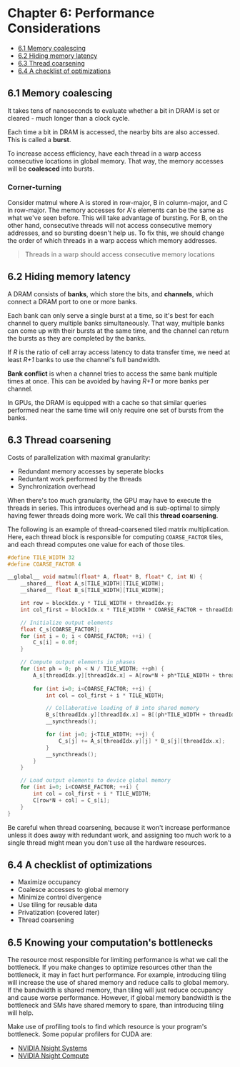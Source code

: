 # Chapter 6: Performance Considerations

- [6.1 Memory coalescing](#61-memory-coalescing)
- [6.2 Hiding memory latency](#62-hiding-memory-latency)
- [6.3 Thread coarsening](#63-thread-coarsening)
- [6.4 A checklist of optimizations](#64-a-checklist-of-optimizations)

## 6.1 Memory coalescing
It takes tens of nanoseconds to evaluate whether a bit in DRAM is set or cleared - much longer than a clock cycle.

Each time a bit in DRAM is accessed, the nearby bits are also accessed. This is called a **burst**.

To increase access efficiency, have each thread in a warp access consecutive locations in global memory. That way, the memory accesses will be **coalesced** into bursts.

### Corner-turning
Consider matmul where A is stored in row-major, B in column-major, and C in row-major. The memory accesses for A's elements can be the same as what we've seen before. This will take advantage of bursting. For B, on the other hand, consecutive threads will not access consecutive memory addresses, and so bursting doesn't help us. To fix this, we should change the order of which threads in a warp access which memory addresses.

> Threads in a warp should access consecutive memory locations


## 6.2 Hiding memory latency
A DRAM consists of **banks**, which store the bits, and **channels**, which connect a DRAM port to one or more banks.

Each bank can only serve a single burst at a time, so it's best for each channel to query multiple banks simultaneously. That way, multiple banks can come up with their bursts at the same time, and the channel can return the bursts as they are completed by the banks.

If *R* is the ratio of cell array access latency to data transfer time, we need at least *R+1* banks to use the channel's full bandwidth.

**Bank conflict** is when a channel tries to access the same bank multiple times at once. This can be avoided by having *R+1* or more banks per channel.

In GPUs, the DRAM is equipped with a cache so that similar queries performed near the same time will only require one set of bursts from the banks.


## 6.3 Thread coarsening
Costs of parallelization with maximal granularity:
- Redundant memory accesses by seperate blocks
- Reduntant work performed by the threads
- Synchronization overhead

When there's too much granularity, the GPU may have to execute the threads in series. This introduces overhead and is sub-optimal to simply having fewer threads doing more work. We call this **thread coarsening**.

The following is an example of thread-coarsened tiled matrix multiplication. Here, each thread block is responsible for computing `COARSE_FACTOR` tiles, and each thread computes one value for each of those tiles.

```c
#define TILE_WIDTH 32
#define COARSE_FACTOR 4

__global__ void matmul(float* A, float* B, float* C, int N) {
    __shared__ float A_s[TILE_WIDTH][TILE_WIDTH];
    __shared__ float B_s[TILE_WIDTH][TILE_WIDTH];

    int row = blockIdx.y * TILE_WIDTH + threadIdx.y;
    int col_first = blockIdx.x * TILE_WIDTH * COARSE_FACTOR + threadIdx.x;

    // Initialize output elements
    float C_s[COARSE_FACTOR];
    for (int i = 0; i < COARSE_FACTOR; ++i) {
        C_s[i] = 0.0f;
    }

    // Compute output elements in phases
    for (int ph = 0; ph < N / TILE_WIDTH; ++ph) {
        A_s[threadIdx.y][threadIdx.x] = A[row*N + ph*TILE_WIDTH + threadIdx.y];
        
        for (int i=0; i<COARSE_FACTOR; ++i) {
            int col = col_first + i * TILE_WIDTH;

            // Collaborative loading of B into shared memory
            B_s[threadIdx.y][threadIdx.x] = B[(ph*TILE_WIDTH + threadIdx.y)*N + col];
            __syncthreads();

            for (int j=0; j<TILE_WIDTH; ++j) {
                C_s[j] += A_s[threadIdx.y][j] * B_s[j][threadIdx.x];
            }
            __syncthreads();
        }
    }

    // Load output elements to device global memory
    for (int i=0; i<COARSE_FACTOR; ++i) {
        int col = col_first + i * TILE_WIDTH;
        C[row*N + col] = C_s[i];
    }
}
```

Be careful when thread coarsening, because it won't increase performance unless it does away with redundant work, and assigning too much work to a single thread might mean you don't use all the hardware resources.


## 6.4 A checklist of optimizations
- Maximize occupancy
- Coalesce accesses to global memory
- Minimize control divergence
- Use tiling for reusable data
- Privatization (covered later)
- Thread coarsening


## 6.5 Knowing your computation's bottlenecks
The resource most responsible for limiting performance is what we call the bottleneck. If you make changes to optimize resources other than the bottleneck, it may in fact hurt performance. For example, introducing tiling will increase the use of shared memory and reduce calls to global memory. If the bandwidth is shared memory, than tiling will just reduce occupancy and cause worse performance. However, if global memory bandwidth is the bottleneck and SMs have shared memory to spare, than introducing tiling will help.

Make use of profiling tools to find which resource is your program's bottleneck. Some popular profilers for CUDA are:
- [NVIDIA Nsight Systems](https://developer.nvidia.com/nsight-systems)
- [NVIDIA Nsight Compute](https://developer.nvidia.com/nsight-compute)